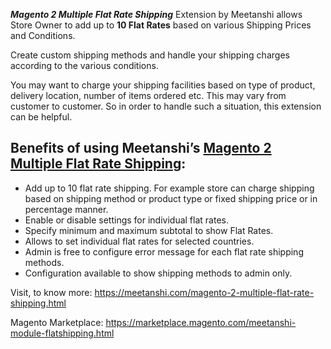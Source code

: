 ***Magento 2 Multiple Flat Rate Shipping*** Extension by Meetanshi allows Store Owner to add up to **10 Flat Rates** based on various Shipping Prices and Conditions.

Create custom shipping methods and handle your shipping charges according to the various conditions.

You may want to charge your shipping facilities based on type of product, delivery location, number of items ordered etc. This may vary from customer to customer. So in order to handle such a situation, this extension can be helpful. 
## Benefits of using Meetanshi’s [Magento 2 Multiple Flat Rate Shipping](https://meetanshi.com/magento-2-multiple-flat-rate-shipping.html):
* Add up to 10 flat rate shipping.
For example store can charge shipping based on shipping method or product type or fixed shipping price or in percentage manner.
* Enable or disable settings for individual flat rates.
* Specify minimum and maximum subtotal to show Flat Rates.
* Allows to set individual flat rates for selected countries.
* Admin is free to configure error message for each flat rate shipping methods.
* Configuration available to show shipping methods to admin only.

Visit, to know more: https://meetanshi.com/magento-2-multiple-flat-rate-shipping.html

Magento Marketplace: https://marketplace.magento.com/meetanshi-module-flatshipping.html
